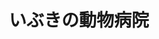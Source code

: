 ---
title: いぶきの動物病院
description: 大阪府和泉市にある動物病院です。犬・猫だけでなくエキゾチック動物も多く来院頂き、待合室はいつも色々な動物で賑わっています。レントゲン機器やエコー、その他各種機器は最新のものを随時取り入れ、またスタッフは院内・外部セミナーや勉強会に参加するなどしてソフト、ハード面共に随時更新して地域医療に奮闘しています。
city: 和泉市
info:
  director: 島田 大
  staff: 獣医師6名（非常勤1名）、看護師6名、受付1名
  animals: 犬、猫、ウサギ、鳥、フェレット、ハムスター、リス、チンチラ、ハリネズミ、モモンガ、トカゲ、カメ、ウーパールーパーなど
  department: 一般内科、一般外科、整形外科、エキゾチック診療科、循環器科、腫瘍科
  facility: 超音波、内視鏡、DR、デンタルユニット、ソノサージ
contact:
  address: 〒594-0041 　大阪府和泉市いぶき野2-9-1
  mail: ds-vet@sound.ocn.ne.jp
  fax: 0725-50-1000
  tel: 0725-50-1000
recruit:
  recruiting: true
  message: 1次診療から1.5次診療を中心に整形外科、循環器科、エキゾチック診療などの専門医療に取り組んでいます。2次診療施設とも連携をとりながら診療を行い、積極的に手術、診療の見学などの参加を応援します。現スタッフもセミナー、希望の勉強会に在籍しています。2019年4月現在獣医師6名。
  salary: 新卒26万円～(経験者応相談)
  welfare: 社会保険完備
  date: May 13, 2020 9:41 AM
  option: セミナー補助あり、健康診断補助あり
  allowance: 皆勤手当、交通費、住宅手当支給
  holiday: 週休2日（水曜日ともう一日）、日・祝日午後休診、夏期・冬期休暇あり、有給年10日～
  bonus: 賞与年2回、昇給年1回
---
